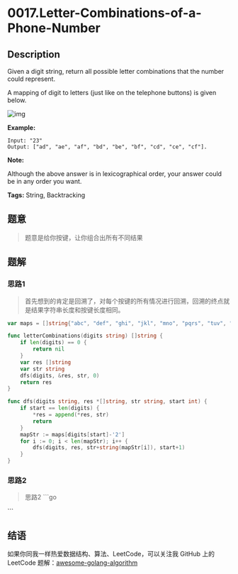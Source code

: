 # 0017.Letter-Combinations-of-a-Phone-Number

## Description

Given a digit string, return all possible letter combinations that the number could represent.

A mapping of digit to letters \(just like on the telephone buttons\) is given below.

![img](https://upload.wikimedia.org/wikipedia/commons/thumb/7/73/Telephone-keypad2.svg/200px-Telephone-keypad2.svg.png)

**Example:**

```text
Input: "23"
Output: ["ad", "ae", "af", "bd", "be", "bf", "cd", "ce", "cf"].
```

**Note:**

Although the above answer is in lexicographical order, your answer could be in any order you want.

**Tags:** String, Backtracking

## 题意

> 题意是给你按键，让你组合出所有不同结果

## 题解

### 思路1

> 首先想到的肯定是回溯了，对每个按键的所有情况进行回溯，回溯的终点就是结果字符串长度和按键长度相同。

```go
var maps = []string{"abc", "def", "ghi", "jkl", "mno", "pqrs", "tuv", "wxyz"}

func letterCombinations(digits string) []string {
    if len(digits) == 0 {
        return nil
    }
    var res []string
    var str string
    dfs(digits, &res, str, 0)
    return res
}

func dfs(digits string, res *[]string, str string, start int) {
    if start == len(digits) {
        *res = append(*res, str)
        return
    }
    mapStr := maps[digits[start]-'2']
    for i := 0; i < len(mapStr); i++ {
        dfs(digits, res, str+string(mapStr[i]), start+1)
    }
}
```

### 思路2

> 思路2 \`\`\`go

\`\`\`

## 结语

如果你同我一样热爱数据结构、算法、LeetCode，可以关注我 GitHub 上的 LeetCode 题解：[awesome-golang-algorithm](https://github.com/Golang-Solutions/awesome-golang-algorithm)

